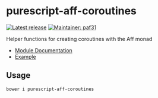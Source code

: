 # purescript-aff-coroutines

[![Latest release](http://img.shields.io/bower/v/purescript-aff-coroutines.svg)](https://github.com/purescript-contrib/purescript-aff-coroutines/releases)
[![Maintainer: paf31](https://img.shields.io/badge/maintainer-paf31-lightgrey.svg)](http://github.com/paf31)

Helper functions for creating coroutines with the Aff monad

- [Module Documentation](docs/Control/Coroutine/Aff.md)
- [Example](test/Main.purs)

## Usage

    bower i purescript-aff-coroutines
